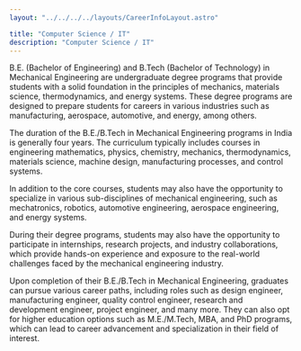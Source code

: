 ```yaml
---
layout: "../../../../layouts/CareerInfoLayout.astro"

title: "Computer Science / IT"
description: "Computer Science / IT"
---
```


B.E. (Bachelor of Engineering) and B.Tech (Bachelor of Technology) in Mechanical Engineering are undergraduate degree programs that provide students with a solid foundation in the principles of mechanics, materials science, thermodynamics, and energy systems. These degree programs are designed to prepare students for careers in various industries such as manufacturing, aerospace, automotive, and energy, among others.

The duration of the B.E./B.Tech in Mechanical Engineering programs in India is generally four years. The curriculum typically includes courses in engineering mathematics, physics, chemistry, mechanics, thermodynamics, materials science, machine design, manufacturing processes, and control systems.

In addition to the core courses, students may also have the opportunity to specialize in various sub-disciplines of mechanical engineering, such as mechatronics, robotics, automotive engineering, aerospace engineering, and energy systems.

During their degree programs, students may also have the opportunity to participate in internships, research projects, and industry collaborations, which provide hands-on experience and exposure to the real-world challenges faced by the mechanical engineering industry.

Upon completion of their B.E./B.Tech in Mechanical Engineering, graduates can pursue various career paths, including roles such as design engineer, manufacturing engineer, quality control engineer, research and development engineer, project engineer, and many more. They can also opt for higher education options such as M.E./M.Tech, MBA, and PhD programs, which can lead to career advancement and specialization in their field of interest.
